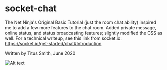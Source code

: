 # socket-chat
The Net Ninja's Original Basic Tutorial (just the room chat ability) inspired me to add a few more features to the chat room.
Added private message, online status, and status broadcasting features; slightly modified the CSS as well. For a technical writeup, see this link from socket.io:
https://socket.io/get-started/chat#Introduction

Written by Titus Smith, June 2020

![Alt text](relative/path/to/Chat_Screenshot_Sample.png?raw=true "Socket.io Chat Screenshot")

